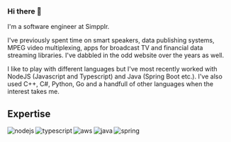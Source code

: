 ### Hi there 👋

I'm a software engineer at Simpplr.

I've previously spent time on smart speakers, data publishing systems, MPEG video multiplexing, apps for broadcast TV and financial data streaming libraries. I've dabbled in the odd website over the years as well.

I like to play with different languages but I've most recently worked with NodeJS (Javascript and Typescript) and Java (Spring Boot etc.). I've also used C++, C#, Python, Go and a handfull of other languages when the interest takes me.

## Expertise

<img align="left" alt="nodejs" src="https://img.shields.io/badge/node.js%20-%20green?&style=for-the-badge&logo=node.js&logoColor=white" />
<img align="left" alt="typescript" src="https://img.shields.io/badge/typescript%20-%20blue?&style=for-the-badge&logo=typescript&logoColor=white" />
<img align="left" alt="aws" src="https://img.shields.io/badge/Amazon%20AWS-%23232F3E?logo=amazon-aws&logoColor=white&style=for-the-badge" />
<img align="left" alt="java" src="https://img.shields.io/badge/java%20-%20red?&style=for-the-badge&logo=java&logoColor=white" />
<img align="left" alt="spring" src="https://img.shields.io/badge/spring%20-%20green?&style=for-the-badge&logo=spring&logoColor=white" />
